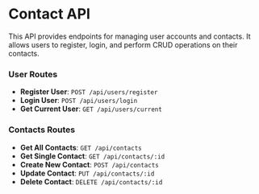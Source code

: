 # Contact API

This API provides endpoints for managing user accounts and contacts. It allows users to register, login, and perform CRUD operations on their contacts.

### User Routes

- **Register User**: `POST /api/users/register`
- **Login User**: `POST /api/users/login`
- **Get Current User**: `GET /api/users/current`

### Contacts Routes

- **Get All Contacts**: `GET /api/contacts`
- **Get Single Contact**: `GET /api/contacts/:id`
- **Create New Contact**: `POST /api/contacts`
- **Update Contact**: `PUT /api/contacts/:id`
- **Delete Contact**: `DELETE /api/contacts/:id`
